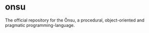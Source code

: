 # onsu

The official repository for the Ōnsu, a procedural, object-oriented and pragmatic programming-language.
